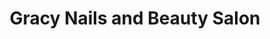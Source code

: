---
title: "Gracy Nails and Beauty Salon"
url: /charlottetown/gracy-nails-and-beauty-salon/
shop: beauty
---